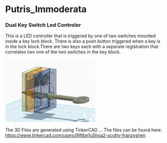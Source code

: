 # Putris_Immoderata
### Dual Key Switch Led Controler
This is a LED controller that is triggered by one of two switches mounted inside a key lock block.
There is also a push button triggered when a key is in the lock block.There are two keys each with
a seperate registration that correlates two one of the two switches in the key block.

<img height="200" src="https://github.com/ideafablabs/Putris_Immoderata/blob/main/Putris-Immoderata.png">

The 3D Files are generated using TinkerCAD ... The files can be found here: https://www.tinkercad.com/users/9Wbn1uShxa2-scotty-franzyshen
